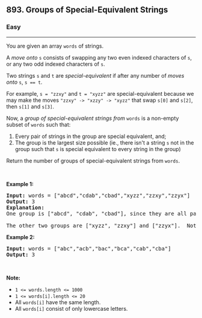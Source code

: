 <h2>893. Groups of Special-Equivalent Strings</h2><h3>Easy</h3><hr><div><p>You are given an array <code>words</code> of strings.</p>

<p>A <em>move&nbsp;onto </em><code>s</code> consists of swapping any two even indexed characters of <code>s</code>, or any two odd indexed characters of <code>s</code>.</p>

<p>Two strings <code>s</code> and <code>t</code> are&nbsp;<em>special-equivalent</em>&nbsp;if after any number of <em>moves onto </em><code>s</code>, <code>s == t</code>.</p>

<p>For example, <code>s = "zzxy"</code> and <code>t = "xyzz"</code> are special-equivalent because we may make the moves <code>"zzxy" -&gt; "xzzy" -&gt; "xyzz"</code>&nbsp;that swap <code>s[0]</code> and <code>s[2]</code>, then <code>s[1]</code> and <code>s[3]</code>.</p>

<p>Now, a <em>group of special-equivalent strings from </em><code>words</code>&nbsp;is a non-empty subset of&nbsp;<code>words</code> such that:</p>

<ol>
	<li>Every pair of strings in the group are special equivalent, and;</li>
	<li>The group is the largest size possible (ie., there isn't a string <code>s</code> not in the group such that <code>s</code> is special equivalent to every string in the group)</li>
</ol>

<p>Return the number of groups of special-equivalent strings from <code>words</code>.</p>

<div>&nbsp;</div>

<div>
<p><strong>Example 1:</strong></p>

<pre><strong>Input: </strong>words = <span id="example-input-1-1">["abcd","cdab","cbad","xyzz","zzxy","zzyx"]</span>
<strong>Output: </strong><span id="example-output-1">3</span>
<strong>Explanation: </strong>
One group is ["abcd", "cdab", "cbad"], since they are all pairwise special equivalent, and none of the other strings are all pairwise special equivalent to these.

The other two groups are ["xyzz", "zzxy"] and ["zzyx"].  Note that in particular, "zzxy" is not special equivalent to "zzyx".
</pre>

<div>
<p><strong>Example 2:</strong></p>

<pre><strong>Input: </strong>words = <span id="example-input-2-1">["abc","acb","bac","bca","cab","cba"]</span>
<strong>Output: </strong><span id="example-output-2">3</span></pre>

<p>&nbsp;</p>
</div>
</div>

<div>
<div>
<div>
<div>
<p><strong>Note:</strong></p>

<ul>
	<li><code>1 &lt;= words.length &lt;= 1000</code></li>
	<li><code>1 &lt;= words[i].length &lt;= 20</code></li>
	<li>All <code>words[i]</code> have the same length.</li>
	<li>All <code>words[i]</code> consist of only lowercase letters.</li>
</ul>
</div>
</div>
</div>
</div>
</div>